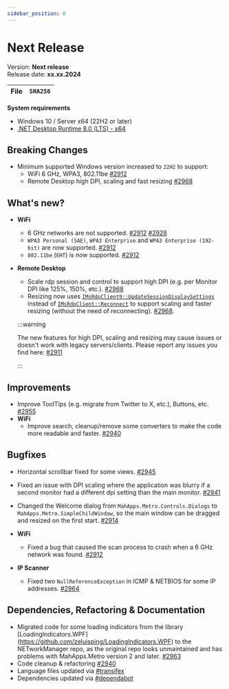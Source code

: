 ```yaml
---
sidebar_position: 0
---
```


# Next Release

Version: **Next release** <br />
Release date: **xx.xx.2024**

| File | `SHA256` |
| ---- | -------- |

**System requirements**

- Windows 10 / Server x64 (22H2 or later)
- [.NET Desktop Runtime 8.0 (LTS) - x64](https://dotnet.microsoft.com/en-us/download/dotnet/8.0/runtime)

## Breaking Changes

- Minimum supported Windows version increased to `22H2` to support:
  - WiFi 6 GHz, WPA3, 802.11be [#2912](https://github.com/BornToBeRoot/NETworkManager/pull/2912)
  - Remote Desktop high DPI, scaling and fast resizing [#2968](https://github.com/BornToBeRoot/NETworkManager/pull/2968)

## What's new?

- **WiFi**

  - 6 GHz networks are not supported. [#2912](https://github.com/BornToBeRoot/NETworkManager/pull/2912) [#2928](https://github.com/BornToBeRoot/NETworkManager/pull/2928)
  - `WPA3 Personal (SAE)`, `WPA3 Enterprise` and `WPA3 Enterprise (192-bit)` are now supported. [#2912](https://github.com/BornToBeRoot/NETworkManager/pull/2912)
  - `802.11be` (`EHT`) is now supported. [#2912](https://github.com/BornToBeRoot/NETworkManager/pull/2912)

- **Remote Desktop**

  - Scale rdp session and control to support high DPI (e.g. per Monitor DPI like 125%, 150%, etc.). [#2968](https://github.com/BornToBeRoot/NETworkManager/pull/2968)
  - Resizing now uses [`IMsRdpClient9::UpdateSessionDisplaySettings`](<https://learn.microsoft.com/en-us/previous-versions/windows/desktop/legacy/mt703457(v=vs.85)>) instead of [`IMsRdpClient::Reconnect`](https://learn.microsoft.com/en-us/windows/win32/termserv/imsrdpclient8-reconnect) to support scaling and faster resizing (without the need of reconnecting). [#2968](https://github.com/BornToBeRoot/NETworkManager/pull/2968).

  :::warning

  The new features for high DPI, scaling and resizing may cause issues or doesn't work with legacy servers/clients. Please report any issues you find here: [#2911](https://github.com/BornToBeRoot/NETworkManager/issues/2911)

  :::

## Improvements

- Improve ToolTips (e.g. migrate from Twitter to X, etc.), Buttons, etc. [#2955](https://github.com/BornToBeRoot/NETworkManager/pull/2955)
- **WiFi**
  - Improve search, cleanup/remove some converters to make the code more readable and faster. [#2940](https://github.com/BornToBeRoot/NETworkManager/pull/2940)

## Bugfixes

- Horizontal scrollbar fixed for some views. [#2945](https://github.com/BornToBeRoot/NETworkManager/pull/2945)
- Fixed an issue with DPI scaling where the application was blurry if a second monitor had a different dpi setting than the main monitor. [#2941](https://github.com/BornToBeRoot/NETworkManager/pull/2941)
- Changed the Welcome dialog from `MahApps.Metro.Controls.Dialogs` to `MahApps.Metro.SimpleChildWindow`, so the main window can be dragged and resized on the first start. [#2914](https://github.com/BornToBeRoot/NETworkManager/pull/2914)

- **WiFi**

  - Fixed a bug that caused the scan process to crash when a 6 GHz network was found. [#2912](https://github.com/BornToBeRoot/NETworkManager/pull/2912)

- **IP Scanner**

  - Fixed two `NullReferenceException` in ICMP & NETBIOS for some IP addresses. [#2964](https://github.com/BornToBeRoot/NETworkManager/pull/2964)

## Dependencies, Refactoring & Documentation

- Migrated code for some loading indicators from the library [LoadingIndicators.WPF] (https://github.com/zeluisping/LoadingIndicators.WPF) to the NETworkManager repo, as the original repo looks unmaintained and has problems with MahApps.Metro version 2 and later. [#2963](https://github.com/BornToBeRoot/NETworkManager/pull/2963)
- Code cleanup & refactoring [#2940](https://github.com/BornToBeRoot/NETworkManager/pull/2940)
- Language files updated via [#transifex](https://github.com/BornToBeRoot/NETworkManager/pulls?q=author%3Aapp%2Ftransifex-integration)
- Dependencies updated via [#dependabot](https://github.com/BornToBeRoot/NETworkManager/pulls?q=author%3Aapp%2Fdependabot)
